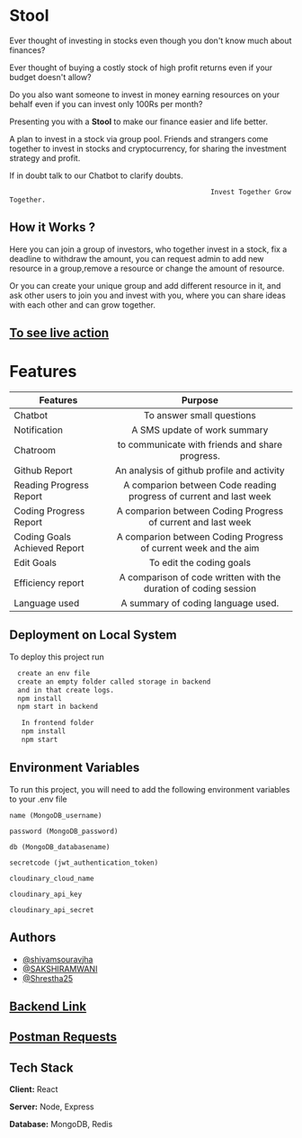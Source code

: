 
# Stool
Ever thought of investing in stocks even though you don't know much about finances?

Ever thought of buying a costly stock of high profit returns even if your budget doesn't allow?

Do you also want someone to invest in money earning resources on your behalf even if you can invest only 100Rs per month?

Presenting you with a  **Stool** to make our finance easier and life better.

A plan to invest in a stock via group pool. Friends and strangers come
together to invest in stocks and cryptocurrency, for 
sharing the investment strategy and profit. 

If in doubt talk to our Chatbot to clarify doubts.

                                                      Invest Together Grow Together.




## How it Works ?

Here you can join a group of investors, who together invest
in a stock, fix a deadline to withdraw the amount, you can 
request admin to add new resource in a group,remove a resource or change the amount of resource.

Or you can create your unique group and  add different resource in
it, and ask other users to join you and invest with you, where
you can share ideas with each other and can grow together.


## [To see live action](https://stool-front.herokuapp.com/)


# Features


 Features      |            Purpose        | 
| ------------- |:-------------------------:| 
| Chatbot       | To answer small questions |
| Notification  | A SMS update of work summary|  
| Chatroom | to communicate with friends and share progress.      |   
| Github Report | An analysis of github profile and activity |   
| Reading Progress Report | A comparion between Code reading progress of current and last week      |   
| Coding Progress Report | A comparion between Coding Progress of current and last week      |   
| Coding Goals Achieved Report | A comparion between Coding Progress of current week and the aim    |   
| Edit Goals |To edit the coding goals      |   
| Efficiency report |A comparison of code written with the duration of coding session     |   
| Language used |A summary of coding language used.    |
  
## Deployment on Local System

To deploy this project run

```bash
  create an env file
  create an empty folder called storage in backend
  and in that create logs.
  npm install
  npm start in backend
```
```bash
   In frontend folder
   npm install
   npm start
```
  
## Environment Variables

To run this project, you will need to add the following environment variables to your .env file

`name (MongoDB_username)`

`password (MongoDB_password)`

`db (MongoDB_databasename)`

`secretcode (jwt_authentication_token)`

`cloudinary_cloud_name`

`cloudinary_api_key`

`cloudinary_api_secret`


    
## Authors

- [@shivamsouravjha](https://github.com/shivamsouravjha)
- [@SAKSHIRAMWANI](https://github.com/SAKSHIRAMWANI)
- [@Shrestha25](https://github.com/Shrestha25)
  
  
  
## [Backend Link](https://stool-back.herokuapp.com/)

## [Postman Requests](https://www.getpostman.com/collections/a6cc1f044a023f89a5d8)


## Tech Stack

**Client:** React

**Server:** Node, Express

**Database:** MongoDB, Redis


